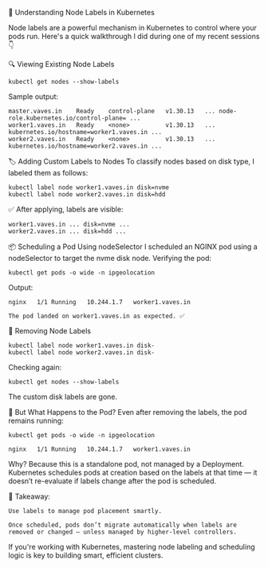 🚀 Understanding Node Labels in Kubernetes

Node labels are a powerful mechanism in Kubernetes to control where your pods run. Here's a quick walkthrough I did during one of my recent sessions 👇

🔍 Viewing Existing Node Labels

```
kubectl get nodes --show-labels
```

Sample output:

```NAME               STATUS   ROLES           VERSION    LABELS
master.vaves.in    Ready    control-plane   v1.30.13   ... node-role.kubernetes.io/control-plane= ...
worker1.vaves.in   Ready    <none>          v1.30.13   ... kubernetes.io/hostname=worker1.vaves.in ...
worker2.vaves.in   Ready    <none>          v1.30.13   ... kubernetes.io/hostname=worker2.vaves.in ...
```

🏷️ Adding Custom Labels to Nodes
To classify nodes based on disk type, I labeled them as follows:
```
kubectl label node worker1.vaves.in disk=nvme
kubectl label node worker2.vaves.in disk=hdd
```

✅ After applying, labels are visible:
```
worker1.vaves.in ... disk=nvme ...
worker2.vaves.in ... disk=hdd ...
```

📦 Scheduling a Pod Using nodeSelector
I scheduled an NGINX pod using a nodeSelector to target the nvme disk node. Verifying the pod:
```
kubectl get pods -o wide -n ipgeolocation
```

Output:
```
nginx   1/1 Running   10.244.1.7   worker1.vaves.in

The pod landed on worker1.vaves.in as expected. ✅
```
🧹 Removing Node Labels
```
kubectl label node worker1.vaves.in disk-
kubectl label node worker2.vaves.in disk-
```
Checking again:
```
kubectl get nodes --show-labels
```
The custom disk labels are gone.

🤔 But What Happens to the Pod?
Even after removing the labels, the pod remains running:
```
kubectl get pods -o wide -n ipgeolocation

nginx   1/1 Running   10.244.1.7   worker1.vaves.in
```
Why? Because this is a standalone pod, not managed by a Deployment. Kubernetes schedules pods at creation based on the labels at that time — it doesn’t re-evaluate if labels change after the pod is scheduled.

🧠 Takeaway:

    Use labels to manage pod placement smartly.

    Once scheduled, pods don’t migrate automatically when labels are removed or changed — unless managed by higher-level controllers.

If you're working with Kubernetes, mastering node labeling and scheduling logic is key to building smart, efficient clusters.
